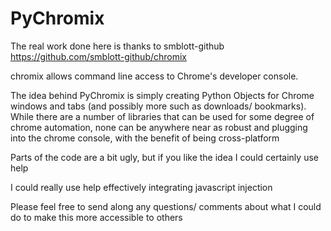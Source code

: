# PyChromix
The real work done here is thanks to smblott-github
https://github.com/smblott-github/chromix

chromix allows command line access to Chrome's developer console.

The idea behind PyChromix is simply creating Python Objects for Chrome windows and tabs (and possibly more such as downloads/ bookmarks). While there are a number of libraries that can be used for some degree of chrome automation, none can be anywhere near as robust and plugging into the chrome console, with the benefit of being cross-platform

Parts of the code are a bit ugly, but if you like the idea I could certainly use help

I could really use help effectively integrating javascript injection

Please feel free to send along any questions/ comments about what I could do to make this more accessible to others
